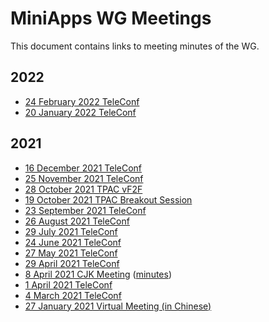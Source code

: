 # MiniApps WG Meetings

This document contains links to meeting minutes of the WG.

## 2022

* [24 February 2022 TeleConf](https://www.w3.org/2022/02/24-miniapp-minutes.html)
* [20 January 2022 TeleConf](https://www.w3.org/2022/01/20-miniapp-minutes.html)

## 2021

* [16 December 2021 TeleConf](https://www.w3.org/2021/12/16-miniapp-minutes.html)
* [25 November 2021 TeleConf](https://www.w3.org/2021/11/25-MiniApp-minutes.html)
* [28 October 2021 TPAC vF2F](https://www.w3.org/2021/10/28-MiniApp-minutes.html)
* [19 October 2021 TPAC Breakout Session](https://www.w3.org/2021/10/18-miniapptools-minutes.html)
* [23 September 2021 TeleConf](https://www.w3.org/2021/09/23-MiniApp-minutes.html)
* [26 August 2021 TeleConf](https://www.w3.org/2021/08/26-miniapp-minutes.html)
* [29 July 2021 TeleConf](https://www.w3.org/2021/07/29-miniapp-minutes.html)
* [24 June 2021 TeleConf](https://www.w3.org/2021/06/24-MiniApp-minutes.html)
* [27 May 2021 TeleConf](https://www.w3.org/2021/05/27-miniapp-minutes.html)
* [29 April 2021 TeleConf](https://www.w3.org/2021/04/29-MiniApp-minutes.html)
* [8 April 2021 CJK Meeting](https://www.w3.org/2021/03/miniapp-cjk/index.html) ([minutes](https://www.w3.org/2021/04/08-MiniApp-minutes.html))
* [1 April 2021 TeleConf](https://www.w3.org/2021/04/01-miniapp-minutes.html)
* [4 March 2021 TeleConf](https://www.w3.org/2021/03/04-miniapp-minutes.html)
* [27 January 2021 Virtual Meeting (in Chinese)](https://www.w3.org/2021/01/27-MiniApps-WG-session.html)
